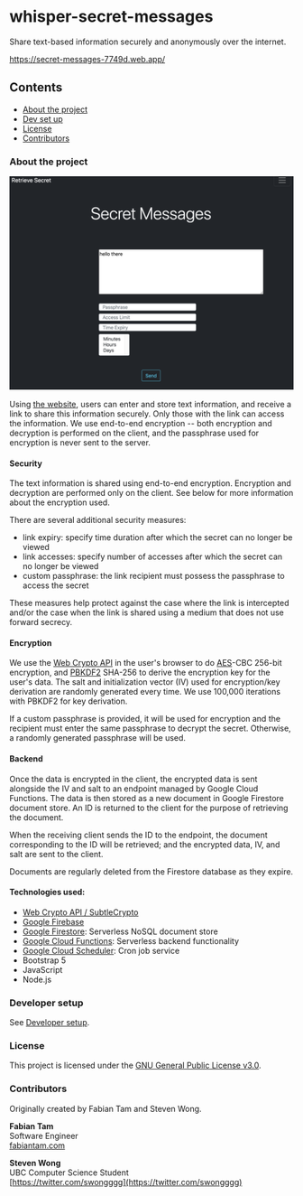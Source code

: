 # whisper-secret-messages

Share text-based information securely and anonymously over the internet.

https://secret-messages-7749d.web.app/

## Contents

* [About the project](#about-the-project)
* [Dev set up](#developer-setup)
* [License](#license)
* [Contributors](#contributors)

### About the project

<img src="docs/img/screenshot.png" alt="Screenshot" width="600"/>

Using [the website](https://secret-messages-7749d.web.app/), users can enter and store text information, and receive a link to share this information securely. Only those with the link can access the information. We use end-to-end encryption -- both encryption and decryption is performed on the client, and the passphrase used for encryption is never sent to the server.

#### Security

The text information is shared using end-to-end encryption. Encryption and decryption are performed only on the client. See below for more information about the encryption used.

There are several additional security measures:
- link expiry: specify time duration after which the secret can no longer be viewed
- link accesses: specify number of accesses after which the secret can no longer be viewed
- custom passphrase: the link recipient must possess the passphrase to access the secret

These measures help protect against the case where the link is intercepted and/or the case when the link is shared using a medium that does not use forward secrecy.

#### Encryption

We use the [Web Crypto API](https://developer.mozilla.org/en-US/docs/Web/API/Web_Crypto_API) in the user's browser to do [AES](https://en.wikipedia.org/wiki/Advanced_Encryption_Standard)-CBC 256-bit encryption, and [PBKDF2](https://en.wikipedia.org/wiki/PBKDF2) SHA-256 to derive the encryption key for the user's data. The salt and initialization vector (IV) used for encryption/key derivation are randomly generated every time. We use 100,000 iterations with PBKDF2 for key derivation.

If a custom passphrase is provided, it will be used for encryption and the recipient must enter the same passphrase to decrypt the secret. Otherwise, a randomly generated passphrase will be used.

#### Backend

Once the data is encrypted in the client, the encrypted data is sent alongside the IV and salt to an endpoint managed by Google Cloud Functions. The data is then stored as a new document in Google Firestore document store. An ID is returned to the client for the purpose of retrieving the document.

When the receiving client sends the ID to the endpoint, the document corresponding to the ID will be retrieved; and the encrypted data, IV, and salt are sent to the client.

Documents are regularly deleted from the Firestore database as they expire.

#### Technologies used:
- [Web Crypto API / SubtleCrypto](https://developer.mozilla.org/en-US/docs/Web/API/Web_Crypto_API)
- [Google Firebase](https://firebase.google.com/)
- [Google Firestore](https://firebase.google.com/docs/firestore): Serverless NoSQL document store
- [Google Cloud Functions](https://cloud.google.com/functions): Serverless backend functionality
- [Google Cloud Scheduler](https://cloud.google.com/scheduler): Cron job service
- Bootstrap 5
- JavaScript
- Node.js

### Developer setup

See [Developer setup](docs/dev-setup.md).

### License

This project is licensed under the [GNU General Public License v3.0](docs/LICENSE.md).

### Contributors

Originally created by Fabian Tam and Steven Wong.

**Fabian Tam**<br>
Software Engineer<br>
[fabiantam.com](https://fabiantam.com)

**Steven Wong**<br>
UBC Computer Science Student<br>
[https://twitter.com/swongggg](https://twitter.com/swongggg)
